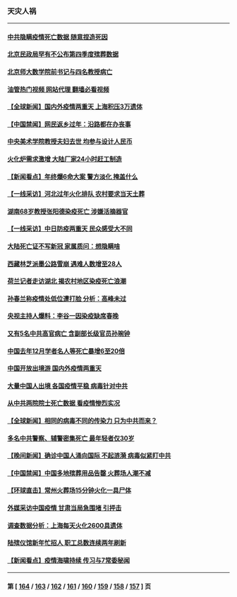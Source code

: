 ### 天灾人祸
---
#### [中共隐瞒疫情死亡数据 随意捏造死因](../../pages/ncid280/n13912528.md?01220445) 
#### [北京民政局罕有不公布第四季度殡葬数据](../../pages/ncid280/n13912489.md?01220445) 
#### [北京师大数学院前书记与四名教授病亡](../../pages/ncid280/n13912466.md?01220445) 
#### [油管热门视频 网站代理 翻墙必看视频](http://138.2.39.72:81/youtube.html?epic-marker?01220445)
#### [【全球新闻】国内外疫情两重天 上海积压3万遗体](../../pages/ncid280/n13912464.md?01220445) 
#### [【中国禁闻】网民返乡过年：沿路都在办丧事](../../pages/ncid280/n13912043.md?01220445) 
#### [中央美术学院教授夫妇去世 均参与设计人民币](../../pages/ncid280/n13912150.md?01220445) 
#### [火化炉需求激增 大陆厂家24小时赶工制造](../../pages/ncid280/n13912205.md?01220445) 
#### [【新闻看点】年终爆6命大案 警方淡化 掩盖什么](../../pages/ncid280/n13912076.md?01220445) 
#### [【一线采访】河北过年火化排队 农村要求当天土葬](../../pages/ncid280/n13912148.md?01220445) 
#### [湖南68岁教授张阳德染疫死亡 涉嫌活摘器官](../../pages/ncid280/n13912137.md?01220445) 
#### [【一线采访】中日防疫两重天 民众感受大不同](../../pages/ncid280/n13911780.md?01220445) 
#### [大陆死亡证不写新冠 家属质问：想隐瞒啥](../../pages/ncid280/n13912058.md?01220445) 
#### [西藏林芝派墨公路雪崩 遇难人数增至28人](../../pages/ncid280/n13912085.md?01220445) 
#### [荷兰记者走访湖北 揭农村地区染疫死亡浪潮](../../pages/ncid280/n13912022.md?01220445) 
#### [孙春兰称疫情处低位遭打脸 分析：高峰未过](../../pages/ncid280/n13912007.md?01220445) 
#### [央视主持人爆料：李谷一因染疫缺席春晚](../../pages/ncid280/n13912020.md?01220445) 
#### [又有5名中共高官病亡 含副部长级官员孙琬钟](../../pages/ncid280/n13912017.md?01220445) 
#### [中国去年12月学者名人等死亡暴增6至20倍](../../pages/ncid280/n13912008.md?01220445) 
#### [中国开放出境游 国内外疫情两重天](../../pages/ncid280/n13911363.md?01220445) 
#### [大量中国人出境 各国疫情平稳 病毒针对中共](../../pages/ncid280/n13911820.md?01220445) 
#### [从中共两院院士死亡数据 看疫情惨烈实况](../../pages/ncid280/n13910619.md?01220445) 
#### [【全球新闻】相同的病毒不同的传染力 只为中共而来？](../../pages/ncid280/n13911810.md?01220445) 
#### [多名中共警察、辅警密集死亡 最年轻者仅30岁](../../pages/ncid280/n13911376.md?01220445) 
#### [【晚间新闻】确诊中国人涌向国际 不起涟漪 病毒似紧盯中共](../../pages/ncid280/n13911808.md?01220445) 
#### [【中国禁闻】中国多地殡葬用品告罄 火葬场人潮不减](../../pages/ncid280/n13911240.md?01220445) 
#### [【环球直击】常州火葬场15分钟火化一具尸体](../../pages/ncid280/n13911227.md?01220445) 
#### [外媒采访中国疫情 甘肃当局急围堵 引抨击](../../pages/ncid280/n13911634.md?01220445) 
#### [调查数据分析：上海每天火化2600具遗体](../../pages/ncid280/n13911520.md?01220445) 
#### [陆殡仪馆新年忙招人 职工总数连续两年刷新](../../pages/ncid280/n13911599.md?01220445) 
#### [【新闻看点】疫情海啸持续 传习与7常委秘闻](../../pages/ncid280/n13911302.md?01220445) 

---
#### 第 [ [164](./164.md?01220445) / [163](./163.md?01220445) / [162](./162.md?01220445) / [161](./161.md?01220445) / [160](./160.md?01220445) / [159](./159.md?01220445) / [158](./158.md?01220445) / [157](./157.md?01220445) ] 页
